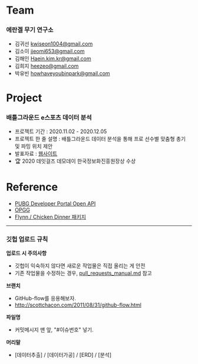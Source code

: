 # Team
### 에란겔 무기 연구소
* 김귀선 kwiseon1004@gmail.com
* 김소이 jjeomi653@gmail.com
* 김해인 Haein.kim.kr@gmail.com
* 김희지 heezeo@gmail.com
* 박유빈 howhaveyoubinpark@gmail.com

# Project
### 배틀그라운드 e스포츠 데이터 분석
* 프로젝트 기간 : 2020.11.02 - 2020.12.05
* 프로젝트 한 줄 설명 : 배틀그라운드 데이터 분석을 통해 프로 선수별 맞춤형 총기 및 파밍 위치 제안
* 발표자료 : [웹사이트 ](https://dataitgirls4.github.io/team_5/index.html)
* 🏆 2020 데잇걸즈 데모데이 한국정보화진흥원장상 수상 

# Reference
* [PUBG Developer Portal Open API](https://developer.pubg.com/)
* [OPGG](https://pubg.op.gg/)
* [Flynn / Chicken Dinner 패키지 ](https://chicken-dinner.readthedocs.io/en/latest/index.html)

---

### 깃헙 업로드 규칙
**업로드 시 주의사항**
* 깃헙이 익숙하지 않다면 새로운 작업물은 직접 올리는 게 안전
* 기존 작업물을 수정하는 경우, [pull_requests_manual.md](pull_requests_manual.md) 참고

**브랜치**  
* GitHub-flow를 응용해보자.
* http://scottchacon.com/2011/08/31/github-flow.html  

**파일명**    
* 커밋메시지 맨 앞, "#이슈번호" 넣기.

**머리말**  
* [데이터추출] / [데이터가공] / [ERD] / [분석]

